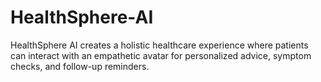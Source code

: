 # HealthSphere-AI
HealthSphere AI creates a holistic healthcare experience where patients can interact with an empathetic avatar for personalized advice, symptom checks, and follow-up reminders.
